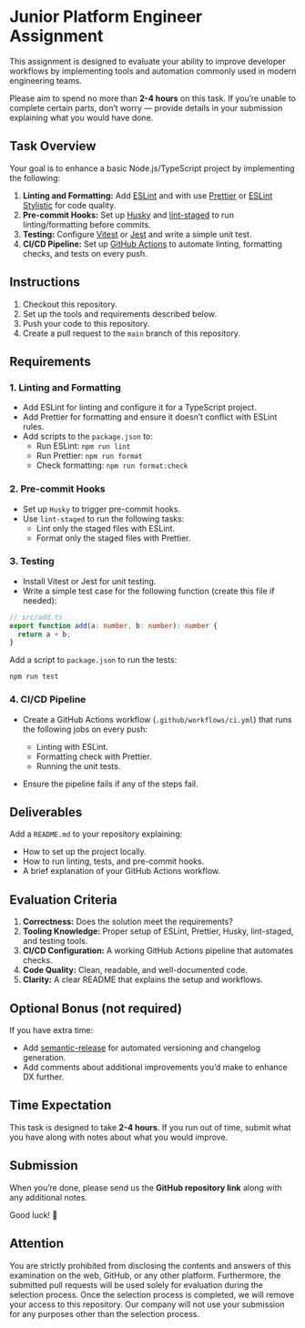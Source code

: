 # Junior Platform Engineer Assignment

This assignment is designed to evaluate your ability to improve developer workflows by implementing tools and automation commonly used in modern engineering teams.

Please aim to spend no more than **2-4 hours** on this task. If you’re unable to complete certain parts, don’t worry — provide details in your submission explaining what you would have done.

## Task Overview

Your goal is to enhance a basic Node.js/TypeScript project by implementing the following:

1. **Linting and Formatting:** Add [ESLint](https://eslint.org) and with use [Prettier](https://prettier.io) or [ESLint Stylistic](https://eslint.style) for code quality.
2. **Pre-commit Hooks:** Set up [Husky](https://github.com/typicode/husky) and [lint-staged](https://github.com/lint-staged/lint-staged) to run linting/formatting before commits.
3. **Testing:** Configure [Vitest](https://vitest.dev) or [Jest](https://jestjs.io) and write a simple unit test.
4. **CI/CD Pipeline:** Set up [GitHub Actions](https://docs.github.com/en/actions) to automate linting, formatting checks, and tests on every push.

## Instructions

1. Checkout this repository.
2. Set up the tools and requirements described below.
3. Push your code to this repository.
4. Create a pull request to the `main` branch of this repository.

## Requirements

### 1. Linting and Formatting

- Add ESLint for linting and configure it for a TypeScript project.
- Add Prettier for formatting and ensure it doesn’t conflict with ESLint rules.
- Add scripts to the `package.json` to:
  - Run ESLint: `npm run lint`
  - Run Prettier: `npm run format`
  - Check formatting: `npm run format:check`

### 2. Pre-commit Hooks

- Set up `Husky` to trigger pre-commit hooks.
- Use `lint-staged` to run the following tasks:
  - Lint only the staged files with ESLint.
  - Format only the staged files with Prettier.

### 3. Testing

- Install Vitest or Jest for unit testing.
- Write a simple test case for the following function (create this file if needed):

```typescript
// src/add.ts
export function add(a: number, b: number): number {
  return a + b;
}
```

Add a script to `package.json` to run the tests:

```shell
npm run test
```

### 4. CI/CD Pipeline

- Create a GitHub Actions workflow (`.github/workflows/ci.yml`) that runs the following jobs on every push:

  - Linting with ESLint.
  - Formatting check with Prettier.
  - Running the unit tests.

- Ensure the pipeline fails if any of the steps fail.

## Deliverables

Add a `README.md` to your repository explaining:

- How to set up the project locally.
- How to run linting, tests, and pre-commit hooks.
- A brief explanation of your GitHub Actions workflow.

## Evaluation Criteria

1. **Correctness:** Does the solution meet the requirements?
2. **Tooling Knowledge:** Proper setup of ESLint, Prettier, Husky, lint-staged, and testing tools.
3. **CI/CD Configuration:** A working GitHub Actions pipeline that automates checks.
4. **Code Quality:** Clean, readable, and well-documented code.
5. **Clarity:** A clear README that explains the setup and workflows.

## Optional Bonus (not required)

If you have extra time:

- Add [semantic-release](https://github.com/semantic-release/semantic-release) for automated versioning and changelog generation.
- Add comments about additional improvements you’d make to enhance DX further.

## Time Expectation

This task is designed to take **2-4 hours**. If you run out of time, submit what you have along with notes about what you would improve.

## Submission

When you’re done, please send us the **GitHub repository link** along with any additional notes.

Good luck! 🚀

## Attention

You are strictly prohibited from disclosing the contents and answers of this examination on the web, GitHub, or any other platform.
Furthermore, the submitted pull requests will be used solely for evaluation during the selection process.
Once the selection process is completed, we will remove your access to this repository. Our company will not use your submission for any purposes other than the selection process.
